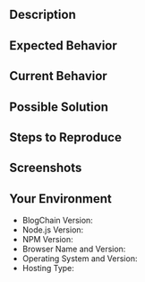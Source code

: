 <!-- This is for reporting bugs! For requesting new features, improvements and changes use https://github.com/filips123/BlogChain/issues/new/?labels=enhancement&template=features.md -->

## Description
<!-- Provide a description of this bug -->

## Expected Behavior
<!-- Tell us what should happen -->

## Current Behavior
<!-- Tell us what happens instead -->

## Possible Solution
<!-- Suggest a fix or reason for this bug -->

## Steps to Reproduce
<!-- Provide a link to a live example or steps to reproduce this bug -->

## Screenshots
<!-- Add screenshots of this bug -->

## Your Environment
<!-- Include as many relevant details about the environment you experienced the bug in -->
* BlogChain Version:
* Node.js Version:
* NPM Version:
* Browser Name and Version:
* Operating System and Version:
* Hosting Type: